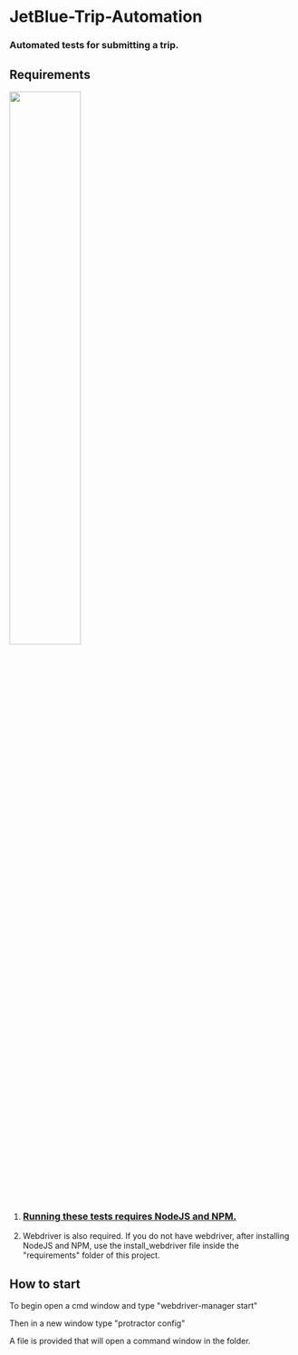 # JetBlue-Trip-Automation
### Automated tests for submitting a trip.



## Requirements

<img src="https://nodejs.org/static/images/logos/nodejs-new-pantone-black.png" width="50%" height="50%">

1. ### [Running these tests requires NodeJS and NPM.](https://nodejs.org/en/)

2. Webdriver is also required.  If you do not have webdriver, after installing NodeJS and NPM, use the install_webdriver file inside the "requirements" folder of this project.

## How to start

To begin open a cmd window and type "webdriver-manager start"

Then in a new window type "protractor config"

A file is provided that will open a command window in the folder.


